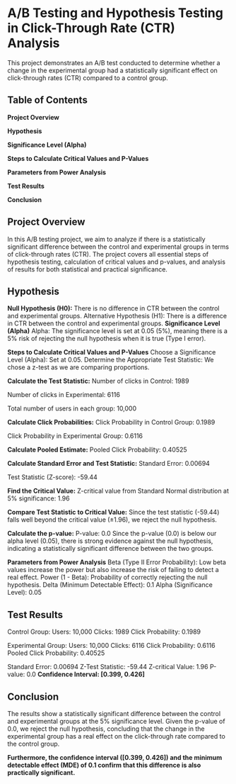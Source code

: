 # **A/B Testing and Hypothesis Testing in Click-Through Rate (CTR) Analysis**
This project demonstrates an A/B test conducted to determine whether a change in the experimental group had a statistically significant effect on click-through rates (CTR) compared to a control group.

## **Table of Contents**

**Project Overview**

**Hypothesis**

**Significance Level (Alpha)**

**Steps to Calculate Critical Values and P-Values**

**Parameters from Power Analysis**

**Test Results**

**Conclusion**

## **Project Overview**
In this A/B testing project, we aim to analyze if there is a statistically significant difference between the control and experimental groups in terms of click-through rates (CTR). The project covers all essential steps of hypothesis testing, calculation of critical values and p-values, and analysis of results for both statistical and practical significance.

## **Hypothesis**
**Null Hypothesis (H0):** There is no difference in CTR between the control and experimental groups.
Alternative Hypothesis (H1): There is a difference in CTR between the control and experimental groups.
**Significance Level (Alpha)**
Alpha: The significance level is set at 0.05 (5%), meaning there is a 5% risk of rejecting the null hypothesis when it is true (Type I error).

**Steps to Calculate Critical Values and P-Values**
Choose a Significance Level (Alpha): Set at 0.05.
Determine the Appropriate Test Statistic: We chose a z-test as we are comparing proportions.

**Calculate the Test Statistic:**
Number of clicks in Control: 1989

Number of clicks in Experimental: 6116

Total number of users in each group: 10,000

**Calculate Click Probabilities:**
Click Probability in Control Group: 0.1989

Click Probability in Experimental Group: 0.6116

**Calculate Pooled Estimate:**
Pooled Click Probability: 0.40525

**Calculate Standard Error and Test Statistic:**
Standard Error: 0.00694

Test Statistic (Z-score): -59.44

**Find the Critical Value:**
Z-critical value from Standard Normal distribution at 5% significance: 1.96

**Compare Test Statistic to Critical Value:**
Since the test statistic (-59.44) falls well beyond the critical value (±1.96), we reject the null hypothesis.

**Calculate the p-value:**
P-value: 0.0
Since the p-value (0.0) is below our alpha level (0.05), there is strong evidence against the null hypothesis, indicating a statistically significant difference between the two groups.

**Parameters from Power Analysis**
Beta (Type II Error Probability): Low beta values increase the power but also increase the risk of failing to detect a real effect.
Power (1 - Beta): Probability of correctly rejecting the null hypothesis.
Delta (Minimum Detectable Effect): 0.1
Alpha (Significance Level): 0.05

## **Test Results**
Control Group:
Users: 10,000
Clicks: 1989
Click Probability: 0.1989

Experimental Group:
Users: 10,000
Clicks: 6116
Click Probability: 0.6116
Pooled Click Probability: 0.40525

Standard Error: 0.00694
Z-Test Statistic: -59.44
Z-critical Value: 1.96
P-value: 0.0
**Confidence Interval: [0.399, 0.426]**
## **Conclusion**
The results show a statistically significant difference between the control and experimental groups at the 5% significance level. Given the p-value of 0.0, we reject the null hypothesis, concluding that the change in the experimental group has a real effect on the click-through rate compared to the control group.

**Furthermore, the confidence interval ([0.399, 0.426]) and the minimum detectable effect (MDE) of 0.1 confirm that this difference is also practically significant.**

